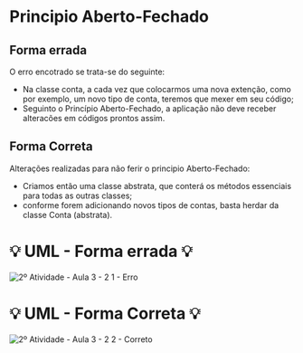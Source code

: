 # Principio Aberto-Fechado

## Forma errada
O erro encotrado se trata-se do seguinte:
- Na classe conta, a cada vez que colocarmos uma nova extenção, como por exemplo, um novo tipo de conta, teremos que mexer em seu código;
- Seguinto o Princípio Aberto-Fechado, a aplicação não deve receber alteracões em códigos prontos assim.

## Forma Correta
Alterações realizadas para não ferir o principio Aberto-Fechado:
- Criamos então uma classe abstrata, que conterá os métodos essenciais para todas as outras classes;
- conforme forem adicionando novos tipos de contas, basta herdar da classe Conta (abstrata).

#  :bulb: UML - Forma errada :bulb:
![2º Atividade - Aula 3 - 2 1 - Erro](https://github.com/user-attachments/assets/d7ae443c-ce8e-44f6-acec-8a6b32df42d0)

#  :bulb: UML - Forma Correta :bulb:
![2º Atividade - Aula 3 - 2 2 - Correto](https://github.com/user-attachments/assets/4e0f7462-c1bc-4454-9343-8d35c8af078c)
